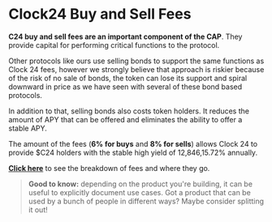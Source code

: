 # Clock24 Buy and Sell Fees

**C24 buy and sell fees are an important component of the CAP**. They provide capital for performing critical functions to the protocol.

Other protocols like ours use selling bonds to support the same functions as Clock 24 fees, however we strongly believe that approach is riskier because of the risk of no sale of bonds, the token can lose its support and spiral downward in price as we have seen with several of these bond based protocols.

In addition to that, selling bonds also costs token holders. It reduces the amount of APY that can be offered and eliminates the ability to offer a stable APY.

The amount of the fees (**6% for buys** and **8% for sells**) allows Clock 24 to provide $C24 holders with the stable high yield of 12,846,15.72% annually.

**​**[**Click here**](broken-reference) to see the breakdown of fees and where they go.

> **Good to know:** depending on the product you're building, it can be useful to explicitly document use cases. Got a product that can be used by a bunch of people in different ways? Maybe consider splitting it out!
